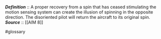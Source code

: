 ***Definition***    :: A proper recovery from a spin that has ceased stimulating the motion sensing system can create the illusion of spinning in the opposite direction. The disoriented pilot will return the aircraft to its original spin.
***Source***         :: [[AIM 8]]

#glossary